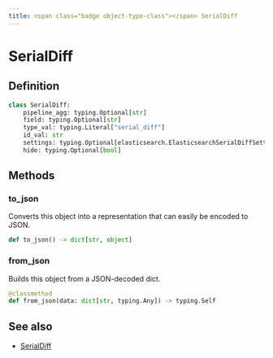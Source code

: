 ```yaml
---
title: <span class="badge object-type-class"></span> SerialDiff
---
```

# <span class="badge object-type-class"></span> SerialDiff

## Definition

```python
class SerialDiff:
    pipeline_agg: typing.Optional[str]
    field: typing.Optional[str]
    type_val: typing.Literal["serial_diff"]
    id_val: str
    settings: typing.Optional[elasticsearch.ElasticsearchSerialDiffSettings]
    hide: typing.Optional[bool]
```
## Methods

### <span class="badge object-method"></span> to_json

Converts this object into a representation that can easily be encoded to JSON.

```python
def to_json() -> dict[str, object]
```

### <span class="badge object-method"></span> from_json

Builds this object from a JSON-decoded dict.

```python
@classmethod
def from_json(data: dict[str, typing.Any]) -> typing.Self
```

## See also

 * <span class="badge builder"></span> [SerialDiff](./builder-SerialDiff.md)
